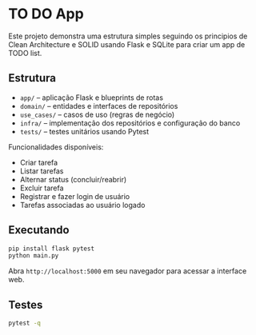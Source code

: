 # TO DO App

Este projeto demonstra uma estrutura simples seguindo os principios de Clean Architecture e SOLID usando Flask e SQLite para criar um app de TODO list.

## Estrutura
- `app/` – aplicação Flask e blueprints de rotas
- `domain/` – entidades e interfaces de repositórios
- `use_cases/` – casos de uso (regras de negócio)
- `infra/` – implementação dos repositórios e configuração do banco
- `tests/` – testes unitários usando Pytest

Funcionalidades disponíveis:
- Criar tarefa
- Listar tarefas
- Alternar status (concluir/reabrir)
- Excluir tarefa
- Registrar e fazer login de usuário
- Tarefas associadas ao usuário logado

## Executando

```bash
pip install flask pytest
python main.py
```

Abra `http://localhost:5000` em seu navegador para acessar a interface web.

## Testes

```bash
pytest -q
```

